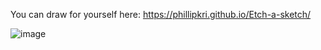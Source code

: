 You can draw for yourself here: https://phillipkri.github.io/Etch-a-sketch/

![image](https://github.com/user-attachments/assets/cfbb121d-5149-4733-8f6e-86b7756b5cae)
